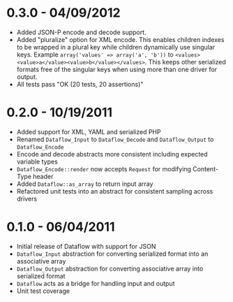# 0.3.0 - 04/09/2012

- Added JSON-P encode and decode support.
- Added "pluralize" option for XML encode. This enables children indexes to be wrapped in a plural key 
while children dynamically use singular keys. Example `array('values' => array('a', 'b'))` to 
`<values><value>a</value><value>b</value></values>`. This keeps other serialized formats free of 
the singular keys when using more than one driver for output.
- All tests pass "OK (20 tests, 20 assertions)"

# 0.2.0 - 10/19/2011

- Added support for XML, YAML and serialized PHP
- Renamed `Dataflow_Input` to `Dataflow_Decode` and `Dataflow_Output` to `Dataflow_Encode`
- Encode and decode abstracts more consistent including expected variable types
- `Dataflow_Encode::render` now accepts `Request` for modifying Content-Type header
- Added `Dataflow::as_array` to return input array
- Refactored unit tests into an abstract for consistent sampling across drivers

# 0.1.0 - 06/04/2011

- Initial release of Dataflow with support for JSON
- `Dataflow_Input` abstraction for converting serialized format into an associative array
- `Dataflow_Output` abstraction for converting associative array into serialized format
- `Dataflow` acts as a bridge for handling input and output
- Unit test coverage